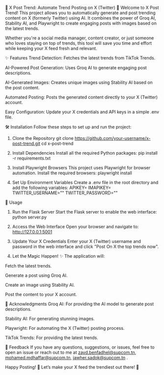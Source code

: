 🌟 X Post Trend: Automate Trend Posting on X (Twitter) 🚀
Welcome to X Post Trend! This project allows you to automatically generate and post trending content on X (formerly Twitter) using AI. It combines the power of Groq AI, Stability AI, and Playwright to create engaging posts with images based on the latest trends.

Whether you're a social media manager, content creator, or just someone who loves staying on top of trends, this tool will save you time and effort while keeping your X feed fresh and relevant.

✨ Features
Trend Detection: Fetches the latest trends from TikTok Trends.

AI-Powered Post Generation: Uses Groq AI to generate engaging post descriptions.

AI-Generated Images: Creates unique images using Stability AI based on the post content.

Automated Posting: Posts the generated content directly to your X (Twitter) account.

Easy Configuration: Update your X credentials and API keys in a simple .env file.

🛠️ Installation
Follow these steps to set up and run the project:

1. Clone the Repository
git clone https://github.com/your-username/x-post-trend.git
cd x-post-trend

2. Install Dependencies
Install all the required Python packages:
pip install -r requirements.txt

3. Install Playwright Browsers
This project uses Playwright for browser automation. Install the required browsers:
playwright install

4. Set Up Environment Variables
Create a .env file in the root directory and add the following variables:
APIKEY=<your-groq-api-key>
IMAPIKEY=<your-stability-ai-api-key>
TWITTER_USERNAME=""
TWITTER_PASSWORD=""

🚀 Usage
1. Run the Flask Server
Start the Flask server to enable the web interface:
python server.py

3. Access the Web Interface
Open your browser and navigate to:
http://127.0.0.1:5001

3. Update Your X Credentials
Enter your X (Twitter) username and password in the web interface and click "Post On X the top trends now".

4. Let the Magic Happen! ✨
The application will:

Fetch the latest trends.

Generate a post using Groq AI.

Create an image using Stability AI.

Post the content to your X account.

🙏 Acknowledgments
Groq AI: For providing the AI model to generate post descriptions.

Stability AI: For generating stunning images.

Playwright: For automating the X (Twitter) posting process.

TikTok Trends: For providing the latest trends.

💬 Feedback
If you have any questions, suggestions, or issues, feel free to open an issue or reach out to me at zayd.benfadhel@supcom.tn, mohamed.mdhaffar@supcom.tn, jawher.sadok@supcom.tn .

Happy Posting! 🎉
Let’s make your X feed the trendiest out there! 🚀
